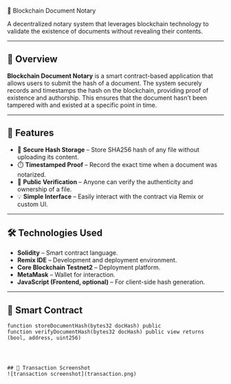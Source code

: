 📜 Blockchain Document Notary

A decentralized notary system that leverages blockchain technology to validate the existence of documents without revealing their contents.

---

## 🧠 Overview

**Blockchain Document Notary** is a smart contract-based application that allows users to submit the hash of a document. The system securely records and timestamps the hash on the blockchain, providing proof of existence and authorship. This ensures that the document hasn’t been tampered with and existed at a specific point in time.

---

## 🚀 Features

- 🔐 **Secure Hash Storage** – Store SHA256 hash of any file without uploading its content.
- ⏱️ **Timestamped Proof** – Record the exact time when a document was notarized.
- 🧾 **Public Verification** – Anyone can verify the authenticity and ownership of a file.
- 💡 **Simple Interface** – Easily interact with the contract via Remix or custom UI.

---

## 🛠️ Technologies Used

- **Solidity** – Smart contract language.
- **Remix IDE** – Development and deployment environment.
- **Core Blockchain Testnet2** – Deployment platform.
- **MetaMask** – Wallet for interaction.
- **JavaScript (Frontend, optional)** – For client-side hash generation.

---

## 📁 Smart Contract

```solidity
function storeDocumentHash(bytes32 docHash) public
function verifyDocumentHash(bytes32 docHash) public view returns (bool, address, uint256)




## 🔗 Transaction Screenshot
![transaction screenshot](transaction.png)

